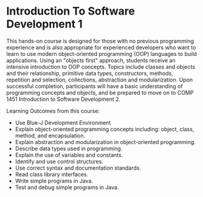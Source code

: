 # Introduction To Software Development 1

This hands-on course is designed for those with no previous programming experience and is also appropriate for experienced developers who want to learn to use modern object-oriented programming (OOP) languages to build applications. Using an "objects first" approach, students receive an intensive introduction to OOP concepts. Topics include classes and objects and their relationship, primitive data types, constructors, methods, repetition and selection, collections, abstraction and modularization. Upon successful completion, participants will have a basic understanding of programming concepts and objects, and be prepared to move on to COMP 1451 Introduction to Software Development 2.

Learning Outcomes from this course:
<ul>
<li>Use Blue-J Development Environment</li>   
<li>Explain object-oriented programming concepts including: object, class, method, and encapsulation.</li>   
<li>Explain abstraction and modularization in object-oriented programming.</li> 
<li>Describe data types used in programming.</li> 
<li>Explain the use of variables and constants.</li> 
<li>Identify and use control structures.</li> 
<li>Use correct syntax and documentation standards.</li>  
<li>Read class library interfaces.</li> 
<li>Write simple programs in Java.</li> 
<li>Test and debug simple programs in Java.</li>  
</ul>
